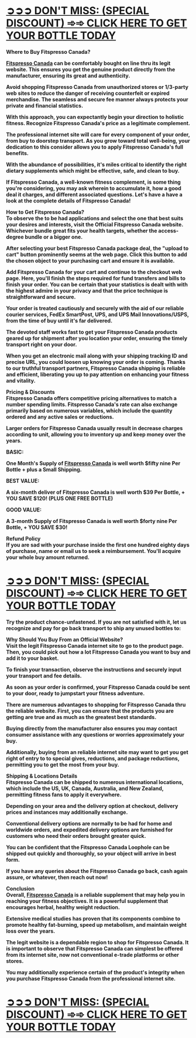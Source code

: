 <h1><span style="text-decoration: underline;"><strong>➲➲➲ DON'T MISS: <a title="Fitspresso Canada" href="https://supplementcaps.com/fitspresso-ca-buy/">(SPECIAL DISCOUNT) ➾➾ CLICK HERE TO GET YOUR BOTTLE TODAY</a><br /></strong></span></h1>
<p><strong>Where to Buy Fitspresso Canada?</strong></p>
<p><strong><a title="Fitspresso Canada" href="https://supplementcaps.com/fitspresso-ca-buy/">Fitspresso Canada</a> can be comfortably bought on line thru its legit website. This ensures you get the genuine product directly from the manufacturer, ensuring its great and authenticity.</strong></p>
<p><strong>Avoid shopping Fitspresso Canada from unauthorized stores or 1/3-party web sites to reduce the danger of receiving counterfeit or expired merchandise. The seamless and secure fee manner always protects your private and financial statistics.</strong></p>
<p><strong>With this approach, you can expectantly begin your direction to holistic fitness. Recognize Fitspresso Canada's price as a legitimate complement.</strong></p>
<p><strong>The professional internet site will care for every component of your order, from buy to doorstep transport. As you grow toward total well-being, your dedication to this consider allows you to apply Fitspresso Canada's full benefits.</strong></p>
<p><strong>With the abundance of possibilities, it's miles critical to identify the right dietary supplements which might be effective, safe, and clean to buy.</strong></p>
<p><strong>If Fitspresso Canada, a well-known fitness complement, is some thing you're considering, you may ask wherein to accumulate it, how a good deal it charges, and different associated questions. Let's have a have a look at the complete details of Fitspresso Canada!</strong></p>
<p><strong>How to Get Fitspresso Canada?</strong><br /><strong>To observe the to be had applications and select the one that best suits your desires and interests, visit the Official Fitspresso Canada website. Whichever bundle great fits your health targets, whether the access-degree bundle or a bigger one.</strong></p>
<p><strong>After selecting your best Fitspresso Canada package deal, the "upload to cart" button prominently seems at the web page. Click this button to add the chosen object to your purchasing cart and ensure it is available.</strong></p>
<p><strong>Add Fitspresso Canada for your cart and continue to the checkout web page. Here, you'll finish the steps required for fund transfers and bills to finish your order. You can be certain that your statistics is dealt with with the highest admire in your privacy and that the price technique is straightforward and secure.</strong></p>
<p><strong>Your order is treated cautiously and securely with the aid of our reliable courier services, FedEx SmartPost, UPS, and UPS Mail Innovations/USPS, from the time of buy until it's far delivered.</strong></p>
<p><strong>The devoted staff works fast to get your Fitspresso Canada products geared up for shipment after you location your order, ensuring the timely transport right on your door.</strong></p>
<p><strong>When you get an electronic mail along with your shipping tracking ID and precise URL, you could loosen up knowing your order is coming. Thanks to our truthful transport partners, Fitspresso Canada shipping is reliable and efficient, liberating you up to pay attention on enhancing your fitness and vitality.</strong></p>
<p><strong>Pricing &amp; Discounts</strong><br /><strong>Fitspresso Canada offers competitive pricing alternatives to match a number spending limits. Fitspresso Canada's rate can also exchange primarily based on numerous variables, which include the quantity ordered and any active sales or reductions.</strong></p>
<p><strong>Larger orders for Fitspresso Canada usually result in decrease charges according to unit, allowing you to inventory up and keep money over the years.</strong></p>
<p><strong>BASIC:</strong></p>
<p><strong>One Month's Supply of <strong><a title="Fitspresso Canada" href="https://supplementcaps.com/fitspresso-ca-buy/">Fitspresso Canada</a></strong> is well worth $fifty nine Per Bottle + plus a Small Shipping.</strong></p>
<p><strong>BEST VALUE:</strong></p>
<p><strong>A six-month deliver of Fitspresso Canada is well worth $39 Per Bottle, + YOU SAVE $120! (PLUS ONE FREE BOTTLE)</strong></p>
<p><strong>GOOD VALUE:</strong></p>
<p><strong>A 3-month Supply of Fitspresso Canada is well worth $forty nine Per Bottle, + YOU SAVE $30!</strong></p>
<p><strong>Refund Policy</strong><br /><strong>If you are sad with your purchase inside the first one hundred eighty days of purchase, name or email us to seek a reimbursement. You'll acquire your whole buy amount returned.</strong></p>
<h1><span style="text-decoration: underline;"><strong>➲➲➲ DON'T MISS:&nbsp;<a title="Fitspresso Canada" href="https://supplementcaps.com/fitspresso-ca-buy/">(SPECIAL DISCOUNT) ➾➾ CLICK HERE TO GET YOUR BOTTLE TODAY</a></strong></span></h1>
<p><strong>Try the product chance-unfastened. If you are not satisfied with it, let us recognize and pay for go back transport to ship any unused bottles to:</strong></p>
<p><strong>Why Should You Buy From an Official Website?</strong><br /><strong>Visit the legit Fitspresso Canada internet site to go to the product page. Then, you could pick out how a lot Fitspresso Canada you want to buy and add it to your basket.</strong></p>
<p><strong>To finish your transaction, observe the instructions and securely input your transport and fee details.</strong></p>
<p><strong>As soon as your order is confirmed, your Fitspresso Canada could be sent to your door, ready to jumpstart your fitness adventure.</strong></p>
<p><strong>There are numerous advantages to shopping for Fitspresso Canada thru the reliable website. First, you can ensure that the products you are getting are true and as much as the greatest best standards.</strong></p>
<p><strong>Buying directly from the manufacturer also ensures you may contact consumer assistance with any questions or worries approximately your buy.</strong></p>
<p><strong>Additionally, buying from an reliable internet site may want to get you get right of entry to to special gives, reductions, and package reductions, permitting you to get the most from your buy.</strong></p>
<p><strong>Shipping &amp; Locations Details</strong><br /><strong>Fitspresso Canada can be shipped to numerous international locations, which include the US, UK, Canada, Australia, and New Zealand, permitting fitness fans to apply it everywhere.</strong></p>
<p><strong>Depending on your area and the delivery option at checkout, delivery prices and instances may additionally exchange.</strong></p>
<p><strong>Conventional delivery options are normally to be had for home and worldwide orders, and expedited delivery options are furnished for customers who need their orders brought greater quick.</strong></p>
<p><strong>You can be confident that the Fitspresso Canada Loophole can be shipped out quickly and thoroughly, so your object will arrive in best form.</strong></p>
<p><strong>If you have any queries about the Fitspresso Canada go back, cash again assure, or whatever, then reach out now!</strong></p>
<p><strong>Conclusion</strong><br /><strong>Overall, <a title="Fitspresso Canada" href="https://supplementcaps.com/fitspresso-ca-buy/">Fitspresso Canada</a> is a reliable supplement that may help you in reaching your fitness objectives. It is a powerful supplement that encourages herbal, healthy weight reduction.</strong></p>
<p><strong>Extensive medical studies has proven that its components combine to promote healthy fat-burning, speed up metabolism, and maintain weight loss over the years.</strong></p>
<p><strong>The legit website is a dependable region to shop for Fitspresso Canada. It is important to observe that Fitspresso Canada can simplest be offered from its internet site, now not conventional e-trade platforms or other stores.</strong></p>
<p><strong>You may additionally experience certain of the product's integrity when you purchase Fitspresso Canada from the professional internet site.</strong></p>
<h1><span style="text-decoration: underline;"><strong>➲➲➲ DON'T MISS:&nbsp;<a title="Fitspresso Canada" href="https://supplementcaps.com/fitspresso-ca-buy/">(SPECIAL DISCOUNT) ➾➾ CLICK HERE TO GET YOUR BOTTLE TODAY</a></strong></span></h1>
